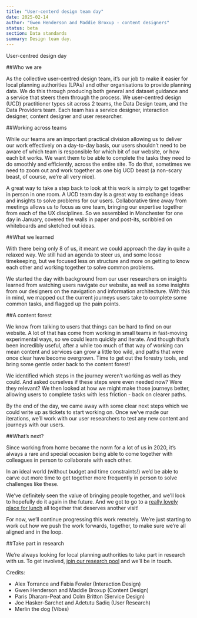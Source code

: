 ```yaml
---
title: "User-centerd design team day"
date: 2025-02-14
author: "Gwen Henderson and Maddie Broxup - content designers"
status: beta
section: Data standards
summary: Design team day.
---
```


User-centred design day

##Who we are

As the collective user-centred design team, it’s our job to make it easier for local planning authorities (LPAs) and other organisations to provide planning data. We do this through producing both general and dataset guidance and a service that steers them through the process. We user-centred design (UCD) practitioner types sit across 2 teams, the Data Design team, and the Data Providers team. Each team has a service designer, interaction designer, content designer and user researcher.

##Working across teams

While our teams are an important practical division allowing us to deliver our work effectively on a day-to-day basis, our users shouldn’t need to be aware of which team is responsible for which bit of our website, or how each bit works. We want them to be able to complete the tasks they need to do smoothly and efficiently, across the entire site. To do that, sometimes we need to zoom out and work together as one big UCD beast (a non-scary beast, of course, we’re all very nice).

A great way to take a step back to look at this work is simply to get together in person in one room. A UCD team day is a great way to exchange ideas and insights to solve problems for our users. Collaborative time away from meetings allows us to focus as one team, bringing our expertise together from each of the UX disciplines. So we assembled in Manchester for one day in January, covered the walls in paper and post-its, scribbled on whiteboards and sketched out ideas.

##What we learned

With there being only 8 of us, it meant we could approach the day in quite a relaxed way. We still had an agenda to steer us, and some loose timekeeping, but we focused less on structure and more on getting to know each other and working together to solve common problems. 

We started the day with background from our user researchers on insights learned from watching users navigate our website, as well as some insights from our designers on the navigation and information architecture. With this in mind, we mapped out the current journeys users take to complete some common tasks, and flagged up the pain points.

##A content forest 

We know from talking to users that things can be hard to find on our website. A lot of that has come from working in small teams in fast-moving experimental ways, so we could learn quickly and iterate. And though that’s been incredibly useful, after a while too much of that way of working can mean content and services can grow a little too wild, and paths that were once clear have become overgrown. Time to get out the forestry tools, and bring some gentle order back to the content forest!

We identified which steps in the journey weren’t working as well as they could. And asked ourselves if these steps were even needed now? Were they relevant? We then looked at how we might make those journeys better, allowing users to complete tasks with less friction - back on clearer paths.

By the end of the day, we came away with some clear next steps which we could write up as tickets to start working on. Once we’ve made our iterations, we’ll work with our user researchers to test any new content and journeys with our users. 

##What’s next?

Since working from home became the norm for a lot of us in 2020, it’s always a rare and special occasion being able to come together with colleagues in person to collaborate with each other.

In an ideal world (without budget and time constraints!) we’d be able to carve out more time to get together more frequently in person to solve challenges like these. 

We’ve definitely seen the value of bringing people together, and we’ll look to hopefully do it again in the future. And we got to go to a [really lovely place for lunch](https://www.visitmanchester.com/listing/mackie-mayor/35719101/) all together that deserves another visit!

For now, we’ll continue progressing this work remotely. We’re just starting to work out how we push the work forwards, together, to make sure we’re all aligned and in the loop. 

##Take part in research

We’re always looking for local planning authorities to take part in research with us. To get involved, [join our research pool](https://forms.office.com/pages/responsepage.aspx?id=EGg0v32c3kOociSi7zmVqEnyfBzQGk1KiXwtCZIwGvlUMUg3RktGUFdUNDQyVVlOSTYxOUdWWEVHRC4u&route=shorturl) and we’ll be in touch.

Credits:

* Alex Torrance and Fabia Fowler (Interaction Design)
* Gwen Henderson and Maddie Broxup (Content Design)
* Paris Dharam-Peat and Colm Britton (Service Design)
* Joe Hasker-Sarchet and Adetutu Sadiq (User Research)
* Merlin the dog (Vibes)


